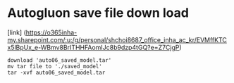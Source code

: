 # Autogluon save file down load 
[link] (https://o365inha-my.sharepoint.com/:u:/g/personal/shchoi8687_office_inha_ac_kr/EVMffKTCx5lBpUx_e-WBmv8BrITHHFAomIJc8b9dzp4tGQ?e=Z7CjgP)
    
    download 'auto06_saved_model.tar'
    mv tar file to './saved_model'
    tar -xvf auto06_saved_model.tar